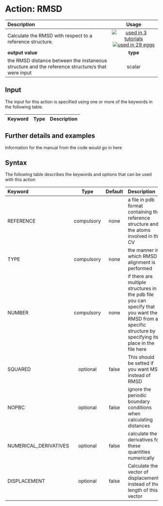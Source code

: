 # Action: RMSD

| Description    | Usage |
|:--------|:--------:|
| Calculate the RMSD with respect to a reference structure. | [![used in 3 tutorials](https://img.shields.io/badge/tutorials-3-green.svg)](https://www.plumed-tutorials.org/browse.html?search=RMSD)[![used in 29 eggs](https://img.shields.io/badge/nest-29-green.svg)](https://www.plumed-nest.org/browse.html?search=RMSD)|
 | **output value** | **type** |
| the RMSD distance between the instaneous structure and the reference structure/s that were input | scalar |

## Input

The input for this action is specified using one or more of the keywords in the following table.

| Keyword |  Type | Description |
|:--------|:------:|:-----------|


## Further details and examples 
Information for the manual from the code would go in here 
## Syntax 
The following table describes the keywords and options that can be used with this action 

| Keyword | Type | Default | Description |
|:-------|:----:|:-------:|:-----------|
| REFERENCE | compulsory | none | a file in pdb format containing the reference structure and the atoms involved in the CV |
| TYPE | compulsory | none |  the manner in which RMSD alignment is performed |
| NUMBER | compulsory | none |  if there are multiple structures in the pdb file you can specify that you want the RMSD from a specific structure by specifying its place in the file here |
| SQUARED | optional | false |   This should be setted if you want MSD instead of RMSD  |
| NOPBC | optional | false |  ignore the periodic boundary conditions when calculating distances |
| NUMERICAL_DERIVATIVES | optional | false |  calculate the derivatives for these quantities numerically |
| DISPLACEMENT | optional | false |  Calculate the vector of displacements instead of the length of this vector |

